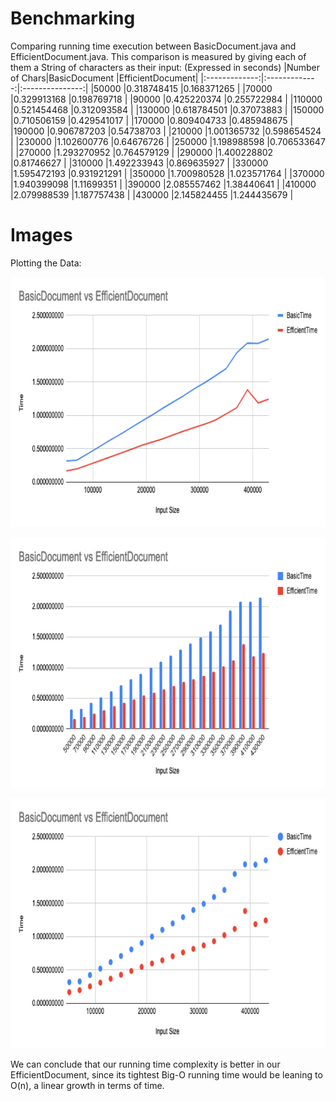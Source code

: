 # Benchmarking
Comparing running time execution between BasicDocument.java and EfficientDocument.java. This comparison is measured by giving each of them a String of characters as their input:
(Expressed in seconds)
|Number of Chars|BasicDocument  |EfficientDocument|
|:-------------:|:-------------:|:---------------:|
|50000	        |0.318748415	|0.168371265      |
|70000	        |0.329913168	|0.198769718      |
|90000	        |0.425220374	|0.255722984      |
|110000	        |0.521454468	|0.312093584      |
|130000	        |0.618784501	|0.37073883       |
|150000	        |0.710506159	|0.429541017      |
|170000	        |0.809404733    |0.485948675      |
|190000	        |0.906787203    |0.54738703       |
|210000	        |1.001365732    |0.598654524      |
|230000	        |1.102600776	|0.64676726       |
|250000	        |1.198988598    |0.706533647      |
|270000	        |1.293270952    |0.764579129      |
|290000	        |1.400228802    |0.81746627       |
|310000	        |1.492233943    |0.869635927      |
|330000	        |1.595472193    |0.931921291      |
|350000	        |1.700980528	|1.023571764      |
|370000	        |1.940399098    |1.11699351       |
|390000	        |2.085557462    |1.38440641       |
|410000	        |2.079988539    |1.187757438      |
|430000	        |2.145824455    |1.244435679      |

# Images

Plotting the Data:

<p align="center">
    <img src="https://github.com/Jplaudir8/OOP-in-Java/blob/master/Data%20Structures%20and%20Performance/TextEditor/src/document/Stats1.png" height="400" alt="graphic1" title="graphic1">
</p>
<p align="center">
    <img src="https://github.com/Jplaudir8/OOP-in-Java/blob/master/Data%20Structures%20and%20Performance/TextEditor/src/document/Stats2.png" height="400" alt="graphic2" title="graphic2">
</p>
<p align="center">
    <img src="https://github.com/Jplaudir8/OOP-in-Java/blob/master/Data%20Structures%20and%20Performance/TextEditor/src/document/Stats3.png" height="400" alt="graphic3" title="graphic3">
</p>

We can conclude that our running time complexity is better in our EfficientDocument, since its tightest Big-O running time would be leaning to O(n), a linear growth in terms of time.